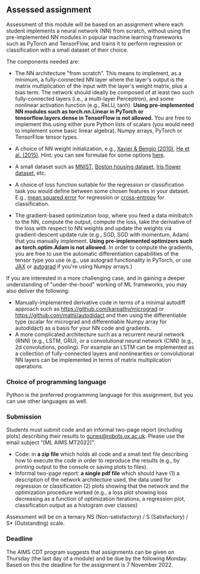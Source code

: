 ## Assessed assignment

Assessment of this module will be based on an assignment where each student implements a neural network (NN) from scratch, without using the pre-implemented NN modules in popular machine learning frameworks such as PyTorch and TensorFlow, and trains it to perform regression or classification with a small dataset of their choice.

The components needed are:

- The NN architecture "from scratch". This means to implement, as a minimum, a fully-connected NN layer where the layer's output is the matrix multiplication of the input with the layer's weight matrix, plus a bias term. The network should ideally be composed of at least two such fully-connected layers (i.e., a multi-layer Perceptron), and some nonlinear activation function (e.g., ReLU, tanh). **Using pre-implemented NN modules such as torch.nn.Linear in PyTorch or tensorflow.layers.dense in TensorFlow is not allowed.** You are free to implement this using either pure Python lists of scalars (you would need to implement some basic linear algebra), Numpy arrays, PyTorch or TensorFlow tensor types.

- A choice of NN weight initialization, e.g., [Xavier & Bengio (2010)](http://proceedings.mlr.press/v9/glorot10a/glorot10a.pdf), [He et al. (2015)](https://arxiv.org/abs/1502.01852). Hint: you can see formulae for some options [here](https://pytorch.org/docs/stable/nn.init.html).

- A small dataset such as [MNIST](http://yann.lecun.com/exdb/mnist/), [Boston housing dataset](https://www.kaggle.com/schirmerchad/bostonhoustingmlnd), [Iris flower dataset](https://www.kaggle.com/arshid/iris-flower-dataset), etc.

- A choice of loss function suitable for the regression or classification task you would define between some chosen features in your dataset. E.g., [mean squared error](https://en.wikipedia.org/wiki/Mean_squared_error) for regression or [cross-entropy](https://en.wikipedia.org/wiki/Cross_entropy) for classification.

- The gradient-based optimization loop, where you feed a data minibatch to the NN, compute the output, compute the loss, take the derivative of the loss with respect to NN weights and update the weights via gradient-descent update rule (e.g., SGD, SGD with momentum, Adam) that you manually implement. **Using pre-implemented optimizers such as torch.optim.Adam is not allowed.** In order to compute the gradients, you are free to use the automatic differentiation capabilities of the tensor type you use (e.g., use autograd functionality in PyTorch, or use [JAX](https://jax.readthedocs.io/en/latest/notebooks/quickstart.html) or [autograd](https://github.com/HIPS/autograd) if you're using Numpy arrays.)

If you are interested in a more challenging case, and in gaining a deeper understanding of "under-the-hood" working of ML frameworks, you may also deliver the following:

- Manually-implemented derivative code in terms of a minimal autodiff approach such as https://github.com/karpathy/micrograd or https://github.com/mattjj/autodidact and then using the differentiable type (scalar for micrograd and differentiable Numpy array for autodidact) as a basis for your NN code and gradients.
- A more complicated architecture such as a recurrent neural network (RNN) (e.g., LSTM, GRU), or a convolutional neural network (CNN) (e.g., 2d convolutions, pooling). For example an LSTM can be implemented as a collection of fully-connected layers and nonlinearities or convolutional NN layers can be implemented in terms of matrix multiplication operations.

### Choice of programming language

Python is the preferred programming language for this assignment, but you can use other languages as well.

### Submission
Students must submit code and an informal two-page report (including plots) describing their results to gunes@robots.ox.ac.uk. Please use the email subject "[ML AIMS MT2022]".

- Code: in **a zip file** which holds all code and a small text file describing how to execute the code in order to reproduce the results (e.g., by printing output to the console or saving plots to files).
- Informal two-page report: **a single pdf file** which should have (1) a description of the network architecture used, the data used for regression or classification (2) plots showing that the network and the optimization procedure worked (e.g., a loss plot showing loss decreasing as a function of optimization iterations, a regression plot, classification output as a histogram over classes)

Assessment will be on a ternary NS (Non-satisfactory) / S (Satisfactory) / S* (Outstanding) scale.

### Deadline
The AIMS CDT program suggests that assignments can be given on Thursday (the last day of a module) and be due by the following Monday. Based on this the deadline for the assignment is 7 November 2022.
